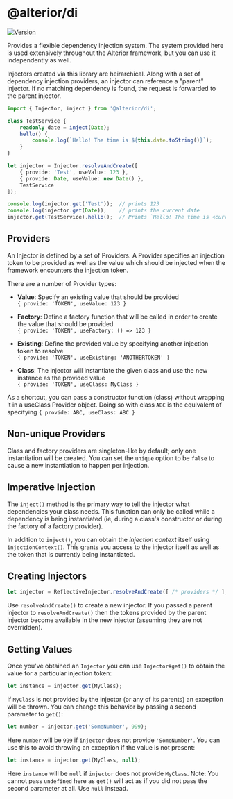 # @alterior/di

[![Version](https://img.shields.io/npm/v/@alterior/di.svg)](https://www.npmjs.com/package/@alterior/di)

Provides a flexible dependency injection system. The system provided here is used extensively throughout the 
Alterior framework, but you can use it independently as well.

Injectors created via this library are heirarchical. Along with a set of dependency injection providers, an injector 
can reference a "parent" injector. If no matching dependency is found, the request is forwarded to the parent injector.

```typescript
import { Injector, inject } from '@alterior/di';

class TestService {
    readonly date = inject(Date);
    hello() {
        console.log(`Hello! The time is ${this.date.toString()}`);
    }
}

let injector = Injector.resolveAndCreate([
    { provide: 'Test', useValue: 123 },
    { provide: Date, useValue: new Date() },
    TestService
]);

console.log(injector.get('Test'));  // prints 123
console.log(injector.get(Date));    // prints the current date
injector.get(TestService).hello();  // Prints `Hello! The time is <current date>`

```

## Providers

An Injector is defined by a set of Providers. A Provider specifies an
injection token to be provided as well as the value which should be 
injected when the framework encounters the injection token. 

There are a number of Provider types:
- **Value**: Specify an existing value that should be provided  
  `{ provide: 'TOKEN', useValue: 123 }`

- **Factory**: Define a factory function that will be called in order to create the value that should be provided  
  `{ provide: 'TOKEN', useFactory: () => 123 }`

- **Existing**: Define the provided value by specifying another injection token to resolve  
  `{ provide: 'TOKEN', useExisting: 'ANOTHERTOKEN' }`

- **Class**: The injector will instantiate the given class and use the new instance as the provided value  
  `{ provide: 'TOKEN', useClass: MyClass }`

As a shortcut, you can pass a constructor function (class) without wrapping 
it in a useClass Provider object. Doing so with class `ABC` is the equivalent of specifying 
`{ provide: ABC, useClass: ABC }`

## Non-unique Providers

Class and factory providers are singleton-like by default; only one instantiation will be created. You can set the 
`unique` option to be `false` to cause a new instantiation to happen per injection. 

## Imperative Injection

The `inject()` method is the primary way to tell the injector what dependencies your class needs. This function can 
only be called while a dependency is being instantiated (ie, during a class's constructor or during the factory of a 
factory provider).

In addition to `inject()`, you can obtain the _injection context_ itself using `injectionContext()`. This grants you 
access to the injector itself as well as the token that is currently being instantiated.

## Creating Injectors

```typescript
let injector = ReflectiveInjector.resolveAndCreate([ /* providers */ ], parent?);
```

Use `resolveAndCreate()` to create a new injector. If you passed a parent 
injector to `resolveAndCreate()` then the tokens provided by the parent 
injector become available in the new injector (assuming they are not 
overridden).

## Getting Values

Once you've obtained an `Injector` you can use `Injector#get()` to obtain the value for a particular injection token:

```typescript
let instance = injector.get(MyClass);
```

If `MyClass` is not provided by the injector (or any of its parents)
an exception will be thrown. You can change this behavior by passing 
a second parameter to `get()`:

```typescript
let number = injector.get('SomeNumber', 999);
```

Here `number` will be `999` if `injector` does not provide `'SomeNumber'`.
You can use this to avoid throwing an exception if the value is not present:

```typescript
let instance = injector.get(MyClass, null);
```

Here `instance` will be `null` if `injector` does not provide `MyClass`. 
Note: You cannot pass `undefined` here as `get()` will act as if you 
did not pass the second parameter at all. Use `null` instead.
